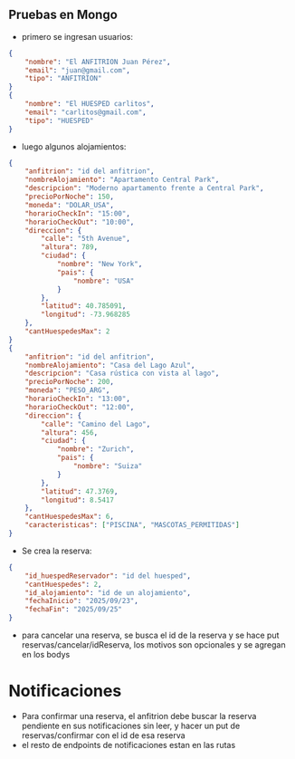 ## Pruebas en Mongo

- primero se ingresan usuarios:
```json
{  
    "nombre": "El ANFITRION Juan Pérez",
    "email": "juan@gmail.com",
    "tipo": "ANFITRION"
}
{  
    "nombre": "El HUESPED carlitos",
    "email": "carlitos@gmail.com",
    "tipo": "HUESPED"
}
```

- luego algunos alojamientos:
```json
{
    "anfitrion": "id del anfitrion",
    "nombreAlojamiento": "Apartamento Central Park",
    "descripcion": "Moderno apartamento frente a Central Park",
    "precioPorNoche": 150,
    "moneda": "DOLAR_USA",
    "horarioCheckIn": "15:00",
    "horarioCheckOut": "10:00",
    "direccion": {
        "calle": "5th Avenue",
        "altura": 789,
        "ciudad": {
            "nombre": "New York",
            "pais": {
                "nombre": "USA"
            }
        },
        "latitud": 40.785091,
        "longitud": -73.968285
    },
    "cantHuespedesMax": 2
}
{
    "anfitrion": "id del anfitrion",
    "nombreAlojamiento": "Casa del Lago Azul",
    "descripcion": "Casa rústica con vista al lago",
    "precioPorNoche": 200,
    "moneda": "PESO_ARG",
    "horarioCheckIn": "13:00",
    "horarioCheckOut": "12:00",
    "direccion": {
        "calle": "Camino del Lago",
        "altura": 456,
        "ciudad": {
            "nombre": "Zurich",
            "pais": {
                "nombre": "Suiza"
            }
        },
        "latitud": 47.3769,
        "longitud": 8.5417
    },
    "cantHuespedesMax": 6,
    "caracteristicas": ["PISCINA", "MASCOTAS_PERMITIDAS"]
} 
```

- Se crea la reserva:
```json
{
    "id_huespedReservador": "id del huesped",
    "cantHuespedes": 2,
    "id_alojamiento": "id de un alojamiento",
    "fechaInicio": "2025/09/23",
    "fechaFin": "2025/09/25"
}
```

- para cancelar una reserva, se busca el id de la reserva y se hace put reservas/cancelar/idReserva, los motivos son opcionales y se agregan en los bodys

# Notificaciones
- Para confirmar una reserva, el anfitrion debe buscar la reserva pendiente en sus notificaciones sin leer, y hacer un put de reservas/confirmar con el id de esa reserva
- el resto de endpoints de notificaciones estan en las rutas
